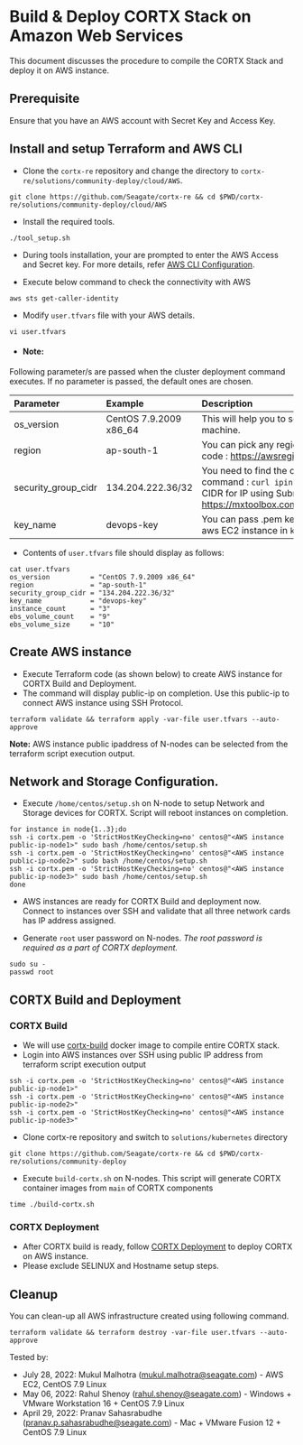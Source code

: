 # Build & Deploy CORTX Stack on Amazon Web Services 

This document discusses the procedure to compile the CORTX Stack and deploy it on AWS instance.


## Prerequisite 

Ensure that you have an AWS account with Secret Key and Access Key.

## Install and setup Terraform and AWS CLI

- Clone the `cortx-re` repository and change the directory to `cortx-re/solutions/community-deploy/cloud/AWS`.
```
git clone https://github.com/Seagate/cortx-re && cd $PWD/cortx-re/solutions/community-deploy/cloud/AWS
```

- Install the required tools.
```
./tool_setup.sh
```

- During tools installation, your are prompted to enter the AWS Access and Secret key. For more details, refer [AWS CLI Configuration](https://docs.aws.amazon.com/cli/latest/userguide/cli-configure-quickstart.html#cli-configure-quickstart-config).

- Execute below command to check the connectivity with AWS
```
aws sts get-caller-identity
```

- Modify `user.tfvars` file with your AWS details.
```
vi user.tfvars
```
- #### Note:  

Following parameter/s are passed when the cluster deployment command executes. If no parameter is passed, the default ones are chosen.

| Parameter     | Example     | Description     |
| :------------- | :----------- | :---------|
| os_version      | CentOS 7.9.2009 x86_64  | This will help you to select the ami of EC2 machine. |
| region | ap-south-1 | You can pick any region from this region code : https://awsregion.info/  |
| security_group_cidr | 134.204.222.36/32  | You need to find the own Public IP using this command : `curl ipinfo.io/ip`. Also calculate CIDR for IP using Subnet Calculator from https://mxtoolbox.com/subnetcalculator.aspx |
| key_name | devops-key | You can pass .pem key file name to login to aws EC2 instance in `key_name`. |

- Contents of `user.tfvars` file should display as follows:
```
cat user.tfvars
os_version          = "CentOS 7.9.2009 x86_64"
region              = "ap-south-1"
security_group_cidr = "134.204.222.36/32"
key_name            = "devops-key"
instance_count      = "3"
ebs_volume_count    = "9"
ebs_volume_size     = "10"

```

## Create AWS instance

- Execute Terraform code (as shown below) to create AWS instance for CORTX Build and Deployment.  
- The command will display public-ip on completion. Use this public-ip to connect AWS instance using SSH Protocol. 
```
terraform validate && terraform apply -var-file user.tfvars --auto-approve
```

**Note:** AWS instance public ipaddress of N-nodes can be selected from the terraform script execution output.

## Network and Storage Configuration.

- Execute `/home/centos/setup.sh` on N-node to setup Network and Storage devices for CORTX. Script will reboot instances on completion. 

```
for instance in node{1..3};do
ssh -i cortx.pem -o 'StrictHostKeyChecking=no' centos@"<AWS instance public-ip-node1>" sudo bash /home/centos/setup.sh
ssh -i cortx.pem -o 'StrictHostKeyChecking=no' centos@"<AWS instance public-ip-node2>" sudo bash /home/centos/setup.sh
ssh -i cortx.pem -o 'StrictHostKeyChecking=no' centos@"<AWS instance public-ip-node3>" sudo bash /home/centos/setup.sh
done
```

- AWS instances are ready for CORTX Build and deployment now. Connect to instances over SSH and validate that all three network cards has IP address assigned.
   
- Generate `root` user password on N-nodes.
*The root password is required as a part of CORTX deployment.*
   
```
sudo su -
passwd root
```   

## CORTX Build and Deployment

### CORTX Build

- We will use [cortx-build](https://github.com/Seagate/cortx/pkgs/container/cortx-build) docker image to compile entire CORTX stack.  
- Login into AWS instances over SSH using public IP address from terraform script execution output
```
ssh -i cortx.pem -o 'StrictHostKeyChecking=no' centos@"<AWS instance public-ip-node1>"
ssh -i cortx.pem -o 'StrictHostKeyChecking=no' centos@"<AWS instance public-ip-node2>"
ssh -i cortx.pem -o 'StrictHostKeyChecking=no' centos@"<AWS instance public-ip-node3>"
```
- Clone cortx-re repository and switch to `solutions/kubernetes` directory
```
git clone https://github.com/Seagate/cortx-re && cd $PWD/cortx-re/solutions/community-deploy
```
- Execute `build-cortx.sh` on N-nodes. This script will generate CORTX container images from `main` of CORTX components
```
time ./build-cortx.sh
```

### CORTX Deployment

- After CORTX build is ready, follow [CORTX Deployment](https://github.com/Seagate/cortx-re/blob/main/solutions/community-deploy/CORTX-Deployment.md) to deploy CORTX on AWS instance.   
- Please exclude SELINUX and Hostname setup steps.

## Cleanup 

You can clean-up all AWS infrastructure created using following command. 
```
terraform validate && terraform destroy -var-file user.tfvars --auto-approve
```

Tested by:

* July 28, 2022: Mukul Malhotra (mukul.malhotra@seagate.com) - AWS EC2, CentOS 7.9 Linux
* May 06, 2022: Rahul Shenoy (rahul.shenoy@seagate.com) - Windows + VMware Workstation 16 + CentOS 7.9 Linux
* April 29, 2022: Pranav Sahasrabudhe (pranav.p.sahasrabudhe@seagate.com) - Mac + VMware Fusion 12 + CentOS 7.9 Linux
